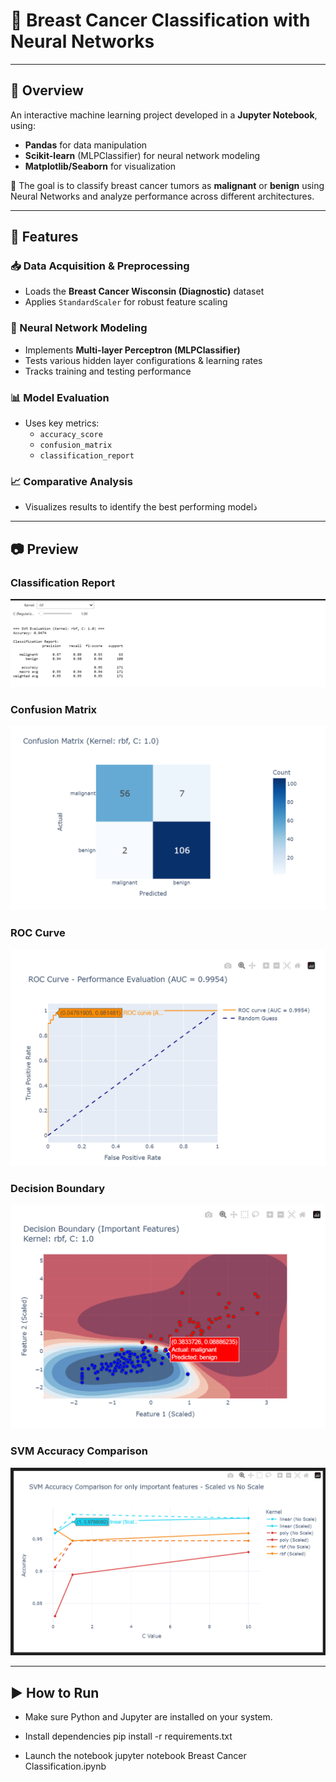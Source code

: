 # 🔬 **Breast Cancer Classification with Neural Networks**

---

## 🧠 Overview

An interactive machine learning project developed in a **Jupyter Notebook**, using:

- **Pandas** for data manipulation  
- **Scikit-learn** (MLPClassifier) for neural network modeling  
- **Matplotlib/Seaborn** for visualization

🎯 The goal is to classify breast cancer tumors as **malignant** or **benign** using Neural Networks and analyze performance across different architectures.

---

## 🚀 Features

### 📥 Data Acquisition & Preprocessing
- Loads the **Breast Cancer Wisconsin (Diagnostic)** dataset
- Applies `StandardScaler` for robust feature scaling

### 🧠 Neural Network Modeling
- Implements **Multi-layer Perceptron (MLPClassifier)**  
- Tests various hidden layer configurations & learning rates  
- Tracks training and testing performance

### 📊 Model Evaluation
- Uses key metrics:
  - `accuracy_score`
  - `confusion_matrix`
  - `classification_report`

### 📈 Comparative Analysis
- Visualizes results to identify the best performing modelذ

---

## 📷 Preview

### Classification Report
![Model Classification Report](Classification_Report.png)

### Confusion Matrix  
![Best Model Confusion Matrix](Confusion_Matrix.png)

### ROC Curve   
![Best Model ROC Curve](ROC_Curve_Performance_Evaluation.png)

### Decision Boundary  
![Best Model Decision Boundary](Decision_Boundary.png)

### SVM Accuracy Comparison  
![Best Model SVM Accuracy Comparison](SVM_Accuracy_Comparison.png)

---

## ▶️ How to Run

- Make sure Python and Jupyter are installed on your system.

- Install dependencies 
  pip install -r requirements.txt

- Launch the notebook
  jupyter notebook Breast Cancer Classification.ipynb
